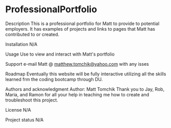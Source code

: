 # ProfessionalPortfolio

Description
This is a professional portfolio for Matt to provide to potential employers. It has examples of projects and links to pages that Matt has contributed to or created.

Installation
N/A

Usage
Use to view and interact with Matt's portfolio

Support
e-mail Matt @ matthew.tomchik@yahoo.com with any isses

Roadmap
Eventually this website will be fully interactive utilizing all the skills learned frm the coding bootcamp through DU.

Authors and acknowledgment
Author: Matt Tomchik Thank you to Jay, Rob, Maria, and Ramon for all your help in teaching me how to create and troubleshoot this project.

License
N/A

Project status
N/A
